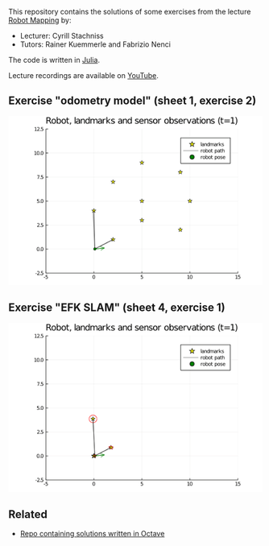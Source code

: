 This repository contains the solutions of some exercises from the lecture [Robot Mapping](http://ais.informatik.uni-freiburg.de/teaching/ws13/mapping/) by:

- Lecturer: Cyrill Stachniss
- Tutors: Rainer Kuemmerle and Fabrizio Nenci

The code is written in [Julia](https://julialang.org).

Lecture recordings are available on [YouTube](https://www.youtube.com/playlist?list=PLgnQpQtFTOGQrZ4O5QzbIHgl3b1JHimN_).

## Exercise "odometry model" (sheet 1, exercise 2)

![odometry_model](sheet1-ex2_odometry-model/julia/state.gif)

## Exercise "EFK SLAM" (sheet 4, exercise 1)

![odometry_model](sheet4-ex1_ekf-slam/julia/state.gif)

## Related

- [Repo containing solutions written in Octave](https://github.com/kiran-mohan/SLAM-Algorithms-Octave)
